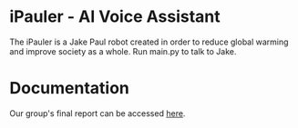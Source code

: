 # iPauler - AI Voice Assistant
The iPauler is a Jake Paul robot created in order to reduce global warming and improve society as a whole. Run main.py to talk to Jake.

# Documentation
Our group's final report can be accessed [here](./docs/project_guidelines.pdf).
